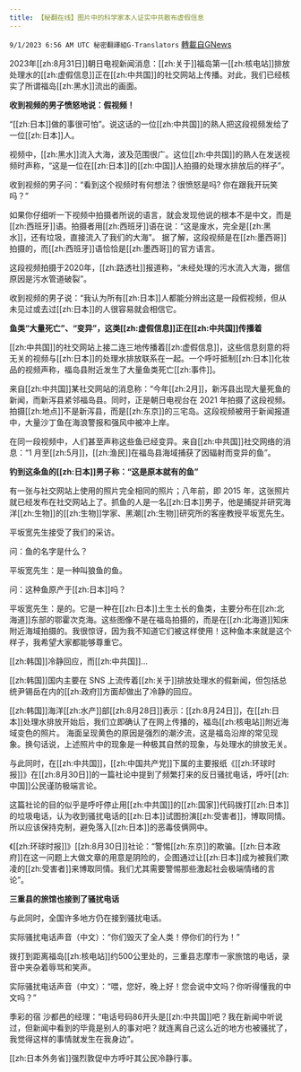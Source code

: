 ```yaml
---
title: 【秘翻在线】图片中的科学家本人证实中共散布虚假信息
---
```

`9/1/2023 6:56 AM UTC 秘密翻譯組G-Translators` [轉載自GNews](https://gnews.org/articles/1629653)

2023年[[zh:8月31日]]朝日电视新闻消息：[[zh:关于]]福岛第一[[zh:核电站]]排放处理水的[[zh:虚假信息]]正在[[zh:中共国]]的社交网站上传播。对此，我们已经核实了所谓福岛[[zh:黑水]]流出的画面。

**收到视频的男子愤怒地说：假视频！**

“[[zh:日本]]做的事很可怕”。说这话的一位[[zh:中共国]]的熟人把这段视频发给了一位[[zh:日本]]人。

视频中，[[zh:黑水]]流入大海，波及范围很广。这位[[zh:中共国]]的熟人在发送视频时声称，“这是一位在[[zh:日本]]的[[zh:中国]]人拍摄的处理水排放后的样子”。

收到视频的男子问：“看到这个视频时有何想法？很愤怒是吗? 你在跟我开玩笑吗？”

如果你仔细听一下视频中拍摄者所说的语言，就会发现他说的根本不是中文，而是[[zh:西班牙]]语。拍摄者用[[zh:西班牙]]语在说：“这是废水，完全是[[zh:黑水]]，还有垃圾，直接流入了我们的大海”。 据了解，这段视频是在[[zh:墨西哥]]拍摄的，而[[zh:西班牙]]语恰恰是[[zh:墨西哥]]的官方语言。

这段视频拍摄于2020年，[[zh:路透社]]报道称，“未经处理的污水流入大海，据信原因是污水管道破裂”。

收到视频的男子说：“我认为所有[[zh:日本]]人都能分辨出这是一段假视频，但从未见过或去过[[zh:日本]]的人很容易就会相信它。

**鱼类“大量死亡”、“变异”，这类[[zh:虚假信息]]正在[[zh:中共国]]传播着**

[[zh:中共国]]的社交网站上接二连三地传播着[[zh:虚假信息]]，这些信息刻意的将无关的视频与[[zh:日本]]的处理水排放联系在一起。一个呼吁抵制[[zh:日本]]化妆品的视频声称，福岛县附近发生了大量鱼类死亡[[zh:事件]]。

来自[[zh:中共国]]某社交网站的消息称：“今年[[zh:2月]]，新泻县出现大量死鱼的新闻，而新泻县紧邻福岛县。同时，正是朝日电视台在 2021 年拍摄了这段视频。拍摄[[zh:地点]]不是新泻县，而是[[zh:东京]]的三宅岛。这段视频被用于新闻报道中，大量沙丁鱼在海浪警报和强风中被冲上岸。

在同一段视频中，人们甚至声称这些鱼已经变异。来自[[zh:中共国]]社交网络的消息：“1 月至[[zh:5月]]，[[zh:渔民]]在福岛县海域捕获了因辐射而变异的鱼”。

**钓到这条鱼的[[zh:日本]]男子称：“这是原本就有的鱼”**

有一张与社交网站上使用的照片完全相同的照片；八年前，即 2015 年，这张照片就已经发布在社交网站上了。抓鱼的人是一名[[zh:日本]]男子，他是捕捉并研究海洋[[zh:生物]]的[[zh:生物]]学家、黑潮[[zh:生物]]研究所的客座教授平坂宽先生。

平坂宽先生接受了我们的采访。

问：鱼的名字是什么？

平坂宽先生：是一种叫狼鱼的鱼。

问：这种鱼原产于[[zh:日本]]吗？

平坂宽先生：是的。它是一种在[[zh:日本]]土生土长的鱼类，主要分布在[[zh:北海道]]东部的鄂霍次克海。这些图像不是在福岛拍摄的，而是在[[zh:北海道]]知床附近海域拍摄的。我很惊讶，因为我不知道它们被这样使用！这种鱼本来就是这个样子，我希望大家都能够尊重它。

[[zh:韩国]]冷静回应，而[[zh:中共国]]...

[[zh:韩国]]国内主要在 SNS 上流传着[[zh:关于]]排放处理水的假新闻，但包括总统尹锡岳在内的[[zh:政府]]方面却做出了冷静的回应。

[[zh:韩国]]海洋[[zh:水产]]部[[zh:8月28日]]表示：[[zh:8月24日]]，在[[zh:日本]]处理水排放开始后，我们立即确认了在网上传播的，福岛[[zh:核电站]]附近海域变色的照片。 海面呈现黄色的原因是强烈的潮汐流，这是福岛沿岸的常见现象。换句话说，上述照片中的现象是一种极其自然的现象，与处理水的排放无关。

与此同时，在[[zh:中共国]]，[[zh:中国共产党]]下属的主要报纸《[[zh:环球时报]]》在[[zh:8月30日]]的一篇社论中提到了频繁打来的反日骚扰电话，呼吁[[zh:中国]]公民谨防极端言论。

这篇社论的目的似乎是呼吁停止用[[zh:中共国]]的[[zh:国家]]代码拨打[[zh:日本]]的垃圾电话，认为收到骚扰电话的[[zh:日本]]试图扮演[[zh:受害者]]，博取同情。所以应该保持克制，避免落入[[zh:日本]]的恶毒伎俩网中。

《[[zh:环球时报]]》[[zh:8月30日]]社论：“警惕[[zh:东京]]的欺骗。[[zh:日本政府]]在这一问题上大做文章的用意是阴险的，企图通过让[[zh:日本]]成为被我们欺凌的[[zh:受害者]]来博取同情。我们尤其需要警惕那些激起社会极端情绪的言论”。

**三重县的旅馆也接到了骚扰电话**

与此同时，全国许多地方仍在接到骚扰电话。

实际骚扰电话声音（中文）：“你们毁灭了全人类！停你们的行为！”

拨打到距离福岛[[zh:核电站]]约500公里处的，三重县志摩市一家旅馆的电话，录音中夹杂着辱骂和笑声。

实际骚扰电话声音（中文）：“喂，您好，晚上好！您会说中文吗？你听得懂我的中文吗？”

季彩的宿 沙都邑的经理：“电话号码86开头是[[zh:中共国]]吧？我在新闻中听说过，但新闻中看到的毕竟是别人的事对吧？就连离自己这么近的地方也被骚扰了，我觉得这样的事情就发生在我身边”。

[[zh:日本外务省]]强烈敦促中方呼吁其公民冷静行事。
